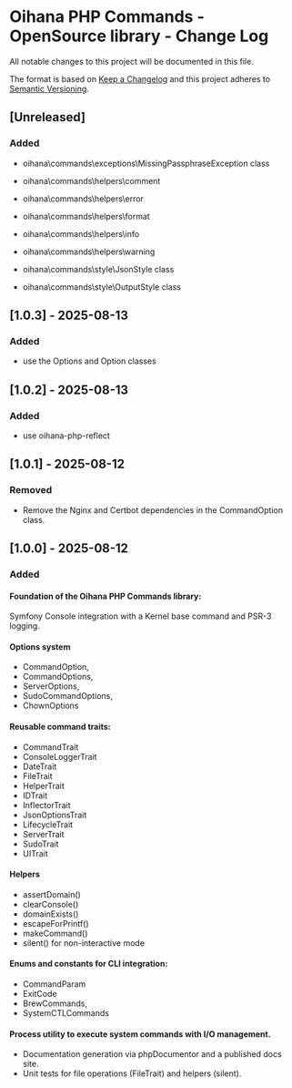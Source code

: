 # Oihana PHP Commands - OpenSource library - Change Log

All notable changes to this project will be documented in this file.

The format is based on [Keep a Changelog](http://keepachangelog.com/) and this project adheres to [Semantic Versioning](http://semver.org/).

## [Unreleased]

### Added

- oihana\commands\exceptions\MissingPassphraseException class

- oihana\commands\helpers\comment
- oihana\commands\helpers\error
- oihana\commands\helpers\format
- oihana\commands\helpers\info
- oihana\commands\helpers\warning
 
- oihana\commands\style\JsonStyle class
- oihana\commands\style\OutputStyle class

## [1.0.3] - 2025-08-13

### Added
- use the Options and Option classes

## [1.0.2] - 2025-08-13

### Added
- use oihana-php-reflect

## [1.0.1] - 2025-08-12

### Removed
- Remove the Nginx and Certbot dependencies in the CommandOption class. 

## [1.0.0] - 2025-08-12

### Added

#### Foundation of the Oihana PHP Commands library:
Symfony Console integration with a Kernel base command and PSR-3 logging. 
  
#### Options system

  - CommandOption, 
  - CommandOptions, 
  - ServerOptions, 
  - SudoCommandOptions, 
  - ChownOptions

#### Reusable command traits: 

- CommandTrait
- ConsoleLoggerTrait 
- DateTrait 
- FileTrait
- HelperTrait
- IDTrait
- InflectorTrait 
- JsonOptionsTrait
- LifecycleTrait 
- ServerTrait
- SudoTrait
- UITrait

#### Helpers

  - assertDomain() 
  - clearConsole() 
  - domainExists() 
  - escapeForPrintf() 
  - makeCommand() 
  - silent() for non-interactive mode
 
#### Enums and constants for CLI integration:

- CommandParam 
- ExitCode
- BrewCommands, 
- SystemCTLCommands

#### Process utility to execute system commands with I/O management.
- Documentation generation via phpDocumentor and a published docs site.
- Unit tests for file operations (FileTrait) and helpers (silent).


